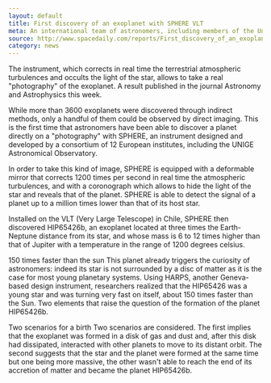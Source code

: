 ```yaml
---
layout: default
title: First discovery of an exoplanet with SPHERE VLT
meta: An international team of astronomers, including members of the University of Geneva (UNIGE), Switzerland, discovered an exoplanet by direct imaging using SPHERE, an instrument designed and developed by a consortium of 12 European institutes on the Very Large Telescope ESO, based in Chile.
source: http://www.spacedaily.com/reports/First_discovery_of_an_exoplanet_with_SPHERE_VLT_999.html
category: news
---
```


The instrument, which corrects in real time the terrestrial atmospheric turbulences and occults the light of the star, allows to take a real "photography" of the exoplanet. A result published in the journal Astronomy and Astrophysics this week.

While more than 3600 exoplanets were discovered through indirect methods, only a handful of them could be observed by direct imaging. This is the first time that astronomers have been able to discover a planet directly on a "photography" with SPHERE, an instrument designed and developed by a consortium of 12 European institutes, including the UNIGE Astronomical Observatory.

In order to take this kind of image, SPHERE is equipped with a deformable mirror that corrects 1200 times per second in real time the atmospheric turbulences, and with a coronograph which allows to hide the light of the star and reveals that of the planet. SPHERE is able to detect the signal of a planet up to a million times lower than that of its host star.

Installed on the VLT (Very Large Telescope) in Chile, SPHERE then discovered HIP65426b, an exoplanet located at three times the Earth-Neptune distance from its star, and whose mass is 6 to 12 times higher than that of Jupiter with a temperature in the range of 1200 degrees celsius.

150 times faster than the sun
This planet already triggers the curiosity of astronomers: indeed its star is not surrounded by a disc of matter as it is the case for most young planetary systems. Using HARPS, another Geneva-based design instrument, researchers realized that the HIP65426 was a young star and was turning very fast on itself, about 150 times faster than the Sun. Two elements that raise the question of the formation of the planet HIP65426b.

Two scenarios for a birth
Two scenarios are considered. The first implies that the exoplanet was formed in a disk of gas and dust and, after this disk had dissipated, interacted with other planets to move to its distant orbit. The second suggests that the star and the planet were formed at the same time but one being more massive, the other wasn't able to reach the end of its accretion of matter and became the planet HIP65426b.
